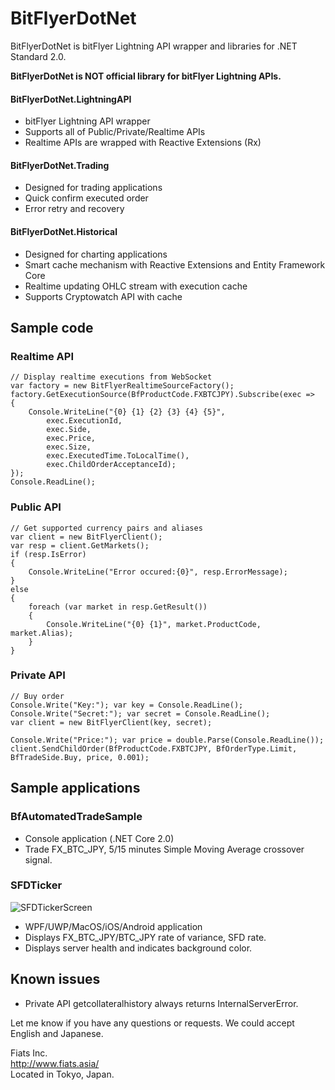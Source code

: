 # BitFlyerDotNet
BitFlyerDotNet is bitFlyer Lightning API wrapper and libraries for .NET Standard 2.0.

**BitFlyerDotNet is NOT official library for bitFlyer Lightning APIs.**

#### BitFlyerDotNet.LightningAPI
- bitFlyer Lightning API wrapper
- Supports all of Public/Private/Realtime APIs
- Realtime APIs are wrapped with Reactive Extensions (Rx)
#### BitFlyerDotNet.Trading
- Designed for trading applications
- Quick confirm executed order
- Error retry and recovery
#### BitFlyerDotNet.Historical
- Designed for charting applications
- Smart cache mechanism with Reactive Extensions and Entity Framework Core
- Realtime updating OHLC stream with execution cache
- Supports Cryptowatch API with cache

## Sample code

### Realtime API
	// Display realtime executions from WebSocket
    var factory = new BitFlyerRealtimeSourceFactory();
    factory.GetExecutionSource(BfProductCode.FXBTCJPY).Subscribe(exec =>
    {
        Console.WriteLine("{0} {1} {2} {3} {4} {5}",
            exec.ExecutionId,
            exec.Side,
            exec.Price,
            exec.Size,
            exec.ExecutedTime.ToLocalTime(),
            exec.ChildOrderAcceptanceId);
    });
	Console.ReadLine();
### Public API
    // Get supported currency pairs and aliases
    var client = new BitFlyerClient();
    var resp = client.GetMarkets();
    if (resp.IsError)
    {
        Console.WriteLine("Error occured:{0}", resp.ErrorMessage);
    }
    else
    {
        foreach (var market in resp.GetResult())
        {
            Console.WriteLine("{0} {1}", market.ProductCode, market.Alias);
        }
    }
### Private API  
    // Buy order
    Console.Write("Key:"); var key = Console.ReadLine();
    Console.Write("Secret:"); var secret = Console.ReadLine();
    var client = new BitFlyerClient(key, secret);

    Console.Write("Price:"); var price = double.Parse(Console.ReadLine());
    client.SendChildOrder(BfProductCode.FXBTCJPY, BfOrderType.Limit, BfTradeSide.Buy, price, 0.001);


## Sample applications

### BfAutomatedTradeSample
- Console application (.NET Core 2.0)
- Trade FX_BTC_JPY, 5/15 minutes Simple Moving Average crossover signal.

### SFDTicker
![SFDTickerScreen](https://i.gyazo.com/74f3e351c2ab5d75785b25db902b81ff.png)
- WPF/UWP/MacOS/iOS/Android application
- Displays FX_BTC_JPY/BTC_JPY rate of variance, SFD rate.
- Displays server health and indicates background color.


## Known issues

- Private API getcollateralhistory always returns InternalServerError.

Let me know if you have any questions or requests. We could accept English and Japanese.

Fiats Inc.  
<http://www.fiats.asia/>  
Located in Tokyo, Japan.
